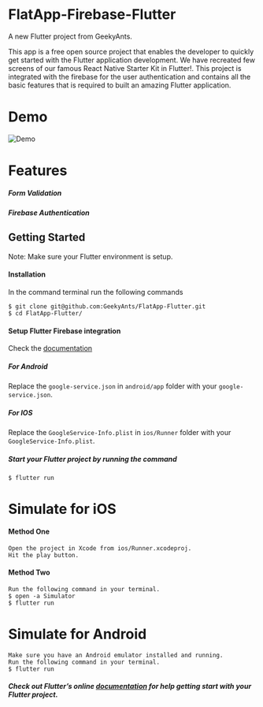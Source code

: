 # FlatApp-Firebase-Flutter

A new Flutter project from GeekyAnts.

This app is a free open source project that enables the developer to quickly get started with the Flutter application development. We have recreated few screens of our famous React Native Starter Kit in Flutter!. 
This project is integrated with the firebase for the user authentication and contains all the basic features that is required to built an amazing Flutter application. 

# Demo
![Demo](https://github.com/GeekyAnts/FlatApp-Firebase-Flutter/raw/master/screenshots/FlatApp-TwoScreens.gif)

# Features
##### Form Validation
##### Firebase Authentication
    
## Getting Started
Note: Make sure your Flutter environment is setup.

#### Installation

In the command terminal run the following commands

    $ git clone git@github.com:GeekyAnts/FlatApp-Flutter.git
    $ cd FlatApp-Flutter/
    
#### Setup Flutter Firebase integration
Check the [documentation](https://codelabs.developers.google.com/codelabs/flutter-firebase/#4)

##### For Android
Replace the `google-service.json` in `android/app` folder with your `google-service.json`.
##### For IOS
Replace the `GoogleService-Info.plist` in `ios/Runner` folder with your `GoogleService-Info.plist`.

##### Start your Flutter project by running the command
    $ flutter run

# Simulate for iOS
#### Method One
    
    Open the project in Xcode from ios/Runner.xcodeproj.
    Hit the play button.

#### Method Two

    Run the following command in your terminal.
    $ open -a Simulator
    $ flutter run

# Simulate for Android

    Make sure you have an Android emulator installed and running.
    Run the following command in your terminal.
    $ flutter run
    
##### Check out Flutter’s online [documentation](http://flutter.io/) for help getting start with your Flutter project. 


